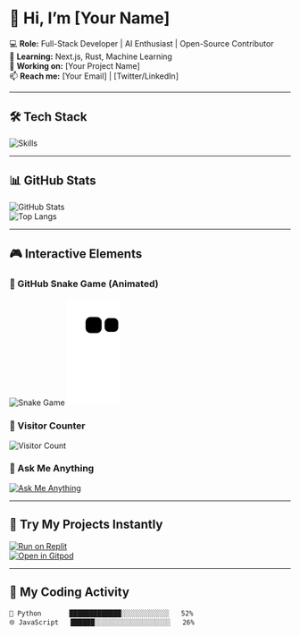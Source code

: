 # 👋 Hi, I’m [Your Name]  

💻 **Role:** Full-Stack Developer | AI Enthusiast | Open-Source Contributor  
🌱 **Learning:** Next.js, Rust, Machine Learning  
🔭 **Working on:** [Your Project Name]  
📫 **Reach me:** [Your Email] | [Twitter/LinkedIn]  

---

## **🛠️ Tech Stack**  
![Skills](https://skillicons.dev/icons?i=js,ts,react,nodejs,python,rust,aws,docker)  

---

## **📊 GitHub Stats**  
![GitHub Stats](https://github-readme-stats.vercel.app/api?username=akbarabay713&show_icons=true&theme=radical)  
![Top Langs](https://github-readme-stats.vercel.app/api/top-langs/?username=akbarabay713&layout=compact&theme=dark)  

---

## **🎮 Interactive Elements**  

### **🐍 GitHub Snake Game (Animated)**  

![Snake Game](https://akbarabay713.github.io/akbarabay713/output/snake.svg)
![Snake Game](https://raw.githubusercontent.com/akbarabay713/akbarabay713/main/output/snake.svg)
### **👀 Visitor Counter**  
![Visitor Count](https://visitor-badge.glitch.me/badge?page_id=akbarabay713.akbarabay713)  

### **💬 Ask Me Anything**  
[![Ask Me Anything](https://img.shields.io/badge/Ask%20Me-Anything-1abc9c)](https://github.com/akbarabay713/akbarabay713/discussions)  

---

## **🚀 Try My Projects Instantly**  
[![Run on Replit](https://replit.com/badge/github/akbarabay713/yourrepo)](https://replit.com/new/github/akbarabay713/yourrepo)  
[![Open in Gitpod](https://gitpod.io/button/open-in-gitpod.svg)](https://gitpod.io/#https://github.com/akbarabay713/yourrepo)  

---

## **📅 My Coding Activity**  
<!-- WakaTime Stats -->  
```text
🐍 Python       █████████████░░░░░░░░░░░░   52%  
🌐 JavaScript   ██████░░░░░░░░░░░░░░░░░░░   26%  

